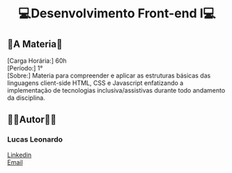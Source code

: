 <h1 align="center">💻Desenvolvimento Front-end I💻</h1>

<h2 id="about">📜A Materia📜</h2>
[Carga Horária:] 60h <br/>
[Período:] 1° <br/>
[Sobre:] Materia para compreender e aplicar as estruturas básicas das linguagens client-side HTML, CSS e
Javascript enfatizando a implementação de tecnologias inclusiva/assistivas durante todo andamento da disciplina.

<br />
<h2 id="owner">🧔🏻Autor🧔🏻</h2>

<h3>Lucas Leonardo</h3>

[Linkedin](https://www.linkedin.com/in/caslujpg/)</br>
[Email](caslujpg@gmail.com)
